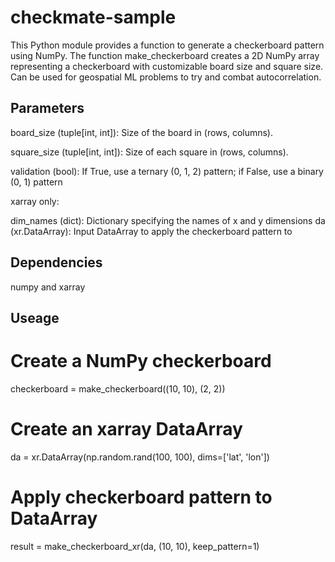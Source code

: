 # checkmate-sample

This Python module provides a function to generate a checkerboard pattern using NumPy. The function make_checkerboard creates a 2D NumPy array representing a checkerboard with customizable board size and square size. Can be used for geospatial ML problems to try and combat autocorrelation. 


## Parameters

board_size (tuple[int, int]): Size of the board in (rows, columns).

square_size (tuple[int, int]): Size of each square in (rows, columns).

validation (bool): If True, use a ternary (0, 1, 2) pattern; if False, use a binary (0, 1) pattern

xarray only:

dim_names (dict): Dictionary specifying the names of x and y dimensions
da (xr.DataArray): Input DataArray to apply the checkerboard pattern to

## Dependencies

numpy and xarray

## Useage

# Create a NumPy checkerboard
checkerboard = make_checkerboard((10, 10), (2, 2))

# Create an xarray DataArray
da = xr.DataArray(np.random.rand(100, 100), dims=['lat', 'lon'])

# Apply checkerboard pattern to DataArray
result = make_checkerboard_xr(da, (10, 10), keep_pattern=1)
